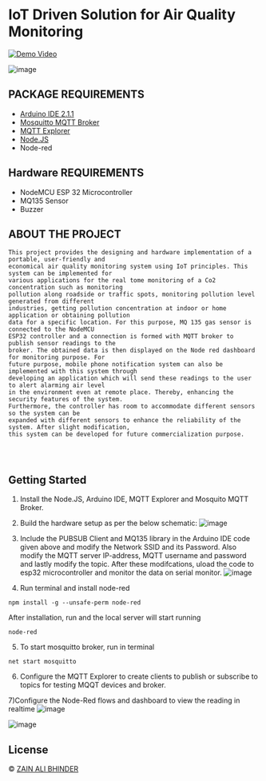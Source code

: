 #  IoT Driven Solution for Air Quality Monitoring

[![Demo Video](https://img.youtube.com/vi/nMY6rBdEEnM/0.jpg)](https://www.youtube.com/watch?v=nMY6rBdEEnM)


![image](https://github.com/zainalibhinder/IoT-Driven-Solution-for-Smart-Air-Quality-Monitoring/assets/109630795/fa83f071-a083-4417-8a09-ff359fff7e8d)



## PACKAGE REQUIREMENTS


- [Arduino IDE 2.1.1](https://www.arduino.cc/en/software)
- [Mosquitto MQTT Broker](https://mosquitto.org/download/) 
- [MQTT Explorer](http://mqtt-explorer.com/)
- [Node.JS](https://nodejs.org/en)
- Node-red

## Hardware REQUIREMENTS
 
- NodeMCU ESP 32 Microcontroller
- MQ135 Sensor
- Buzzer
  

## ABOUT THE PROJECT

```
This project provides the designing and hardware implementation of a portable, user-friendly and 
economical air quality monitoring system using IoT principles. This system can be implemented for
various applications for the real tome monitoring of a Co2 concentration such as monitoring 
pollution along roadside or traffic spots, monitoring pollution level generated from different
industries, getting pollution concentration at indoor or home application or obtaining pollution
data for a specific location. For this purpose, MQ 135 gas sensor is connected to the NodeMCU 
ESP32 controller and a connection is formed with MQTT broker to publish sensor readings to the 
broker. The obtained data is then displayed on the Node red dashboard for monitoring purpose. For
future purpose, mobile phone notification system can also be implemented with this system through
developing an application which will send these readings to the user to alert alarming air level
in the environment even at remote place. Thereby, enhancing the security features of the system.
Furthermore, the controller has room to accommodate different sensors so the system can be 
expanded with different sensors to enhance the reliability of the system. After slight modification,
this system can be developed for future commercialization purpose.


 
```

## Getting Started


 1) Install the  Node.JS, Arduino IDE, MQTT Explorer and Mosquito MQTT Broker.

 2) Build the hardware setup as per the below schematic:
![image](https://github.com/zainalibhinder/IoT-Driven-Solution-for-Smart-Air-Quality-Monitoring/assets/109630795/eea1e003-de73-47d2-bf46-9bf849cfa4ab)


3) Include the PUBSUB Client and MQ135 library in the Arduino IDE code given above and modify the Network SSID and its Password.
    Also modify the MQTT server IP-address, MQTT username and password and lastly modify the topic. After these modifcations,
    uload the code to esp32 microcontroller and monitor the data on serial monitor. 
 ![image](https://github.com/zainalibhinder/IoT-Driven-Solution-for-Smart-Air-Quality-Monitoring/assets/109630795/fcb8b489-e22c-42ca-a97e-63b5d3c49c32)

6) Run terminal and install node-red
```
npm install -g --unsafe-perm node-red
```
After installation, run and the local server will start running
```
node-red
```
5) To start mosquitto broker, run in terminal
```
net start mosquitto
```
6) Configure the MQTT Explorer to create clients to
publish or subscribe to topics for testing MQQT devices and
broker.

7)Configure the Node-Red flows and dashboard to view the reading in realtime
![image](https://github.com/zainalibhinder/IoT-Driven-Solution-for-Smart-Air-Quality-Monitoring/assets/109630795/46bb06bf-30ef-4745-a9c8-ca414b3276cc)

![image](https://github.com/zainalibhinder/IoT-Driven-Solution-for-Smart-Air-Quality-Monitoring/assets/109630795/54dd6ea6-0cca-4c55-90bc-457fb11dc64d)








## License
&copy; 
[ZAIN ALI BHINDER](https://github.com/ZAINALIBHINDER)
